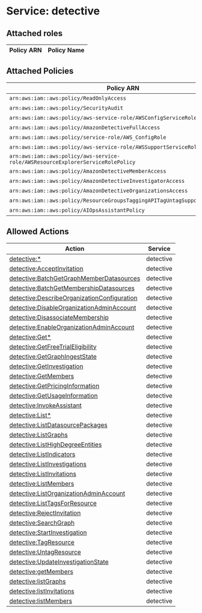 # Service: detective

## Attached roles

| Policy ARN | Policy Name |
|------------|-------------|
## Attached Policies

| Policy ARN | Policy Name |
|------------|-------------|
| `arn:aws:iam::aws:policy/ReadOnlyAccess` | [ReadOnlyAccess](../policies.md#readonlyaccess) |
| `arn:aws:iam::aws:policy/SecurityAudit` | [SecurityAudit](../policies.md#securityaudit) |
| `arn:aws:iam::aws:policy/aws-service-role/AWSConfigServiceRolePolicy` | [AWSConfigServiceRolePolicy](../policies.md#awsconfigservicerolepolicy) |
| `arn:aws:iam::aws:policy/AmazonDetectiveFullAccess` | [AmazonDetectiveFullAccess](../policies.md#amazondetectivefullaccess) |
| `arn:aws:iam::aws:policy/service-role/AWS_ConfigRole` | [AWS_ConfigRole](../policies.md#aws_configrole) |
| `arn:aws:iam::aws:policy/aws-service-role/AWSSupportServiceRolePolicy` | [AWSSupportServiceRolePolicy](../policies.md#awssupportservicerolepolicy) |
| `arn:aws:iam::aws:policy/aws-service-role/AWSResourceExplorerServiceRolePolicy` | [AWSResourceExplorerServiceRolePolicy](../policies.md#awsresourceexplorerservicerolepolicy) |
| `arn:aws:iam::aws:policy/AmazonDetectiveMemberAccess` | [AmazonDetectiveMemberAccess](../policies.md#amazondetectivememberaccess) |
| `arn:aws:iam::aws:policy/AmazonDetectiveInvestigatorAccess` | [AmazonDetectiveInvestigatorAccess](../policies.md#amazondetectiveinvestigatoraccess) |
| `arn:aws:iam::aws:policy/AmazonDetectiveOrganizationsAccess` | [AmazonDetectiveOrganizationsAccess](../policies.md#amazondetectiveorganizationsaccess) |
| `arn:aws:iam::aws:policy/ResourceGroupsTaggingAPITagUntagSupportedResources` | [ResourceGroupsTaggingAPITagUntagSupportedResources](../policies.md#resourcegroupstaggingapitaguntagsupportedresources) |
| `arn:aws:iam::aws:policy/AIOpsAssistantPolicy` | [AIOpsAssistantPolicy](../policies.md#aiopsassistantpolicy) |

## Allowed Actions

| Action | Service |
|--------|---------|
| [detective:*](../actions.md#detective:all) | detective |
| [detective:AcceptInvitation](../actions.md#detective:acceptinvitation) | detective |
| [detective:BatchGetGraphMemberDatasources](../actions.md#detective:batchgetgraphmemberdatasources) | detective |
| [detective:BatchGetMembershipDatasources](../actions.md#detective:batchgetmembershipdatasources) | detective |
| [detective:DescribeOrganizationConfiguration](../actions.md#detective:describeorganizationconfiguration) | detective |
| [detective:DisableOrganizationAdminAccount](../actions.md#detective:disableorganizationadminaccount) | detective |
| [detective:DisassociateMembership](../actions.md#detective:disassociatemembership) | detective |
| [detective:EnableOrganizationAdminAccount](../actions.md#detective:enableorganizationadminaccount) | detective |
| [detective:Get*](../actions.md#detective:getall) | detective |
| [detective:GetFreeTrialEligibility](../actions.md#detective:getfreetrialeligibility) | detective |
| [detective:GetGraphIngestState](../actions.md#detective:getgraphingeststate) | detective |
| [detective:GetInvestigation](../actions.md#detective:getinvestigation) | detective |
| [detective:GetMembers](../actions.md#detective:getmembers) | detective |
| [detective:GetPricingInformation](../actions.md#detective:getpricinginformation) | detective |
| [detective:GetUsageInformation](../actions.md#detective:getusageinformation) | detective |
| [detective:InvokeAssistant](../actions.md#detective:invokeassistant) | detective |
| [detective:List*](../actions.md#detective:listall) | detective |
| [detective:ListDatasourcePackages](../actions.md#detective:listdatasourcepackages) | detective |
| [detective:ListGraphs](../actions.md#detective:listgraphs) | detective |
| [detective:ListHighDegreeEntities](../actions.md#detective:listhighdegreeentities) | detective |
| [detective:ListIndicators](../actions.md#detective:listindicators) | detective |
| [detective:ListInvestigations](../actions.md#detective:listinvestigations) | detective |
| [detective:ListInvitations](../actions.md#detective:listinvitations) | detective |
| [detective:ListMembers](../actions.md#detective:listmembers) | detective |
| [detective:ListOrganizationAdminAccount](../actions.md#detective:listorganizationadminaccount) | detective |
| [detective:ListTagsForResource](../actions.md#detective:listtagsforresource) | detective |
| [detective:RejectInvitation](../actions.md#detective:rejectinvitation) | detective |
| [detective:SearchGraph](../actions.md#detective:searchgraph) | detective |
| [detective:StartInvestigation](../actions.md#detective:startinvestigation) | detective |
| [detective:TagResource](../actions.md#detective:tagresource) | detective |
| [detective:UntagResource](../actions.md#detective:untagresource) | detective |
| [detective:UpdateInvestigationState](../actions.md#detective:updateinvestigationstate) | detective |
| [detective:getMembers](../actions.md#detective:getmembers) | detective |
| [detective:listGraphs](../actions.md#detective:listgraphs) | detective |
| [detective:listInvitations](../actions.md#detective:listinvitations) | detective |
| [detective:listMembers](../actions.md#detective:listmembers) | detective |